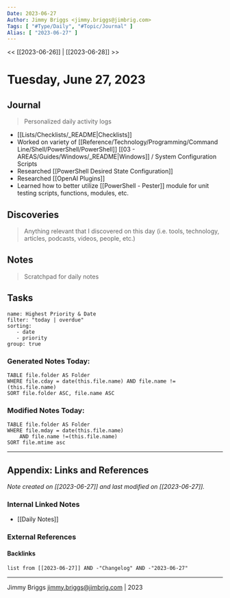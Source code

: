 ```yaml
---
Date: 2023-06-27
Author: Jimmy Briggs <jimmy.briggs@jimbrig.com>
Tags: [ "#Type/Daily", "#Topic/Journal" ]
Alias: [ "2023-06-27" ]
---
```


<< [[2023-06-26]] | [[2023-06-28]] >>

# Tuesday, June 27, 2023

## Journal

> Personalized daily activity logs

- [[Lists/Checklists/_README|Checklists]]
- Worked on variety of [[Reference/Technology/Programming/Command Line/Shell/PowerShell/PowerShell]] [[03 - AREAS/Guides/Windows/_README|Windows]] / System Configuration Scripts
- Researched [[PowerShell Desired State Configuration]]
- Researched [[OpenAI Plugins]]
- Learned how to better utilize [[PowerShell - Pester]] module for unit testing scripts, functions, modules, etc.

## Discoveries

> Anything relevant that I discovered on this day (i.e. tools, technology, articles, podcasts, videos, people, etc.)

## Notes

> Scratchpad for daily notes

## Tasks

```todoist
name: Highest Priority & Date
filter: "today | overdue"
sorting: 
   - date
   - priority
group: true
```


### Generated Notes Today:

```dataview
TABLE file.folder AS Folder 
WHERE file.cday = date(this.file.name) AND file.name !=(this.file.name) 
SORT file.folder ASC, file.name ASC
```

### Modified Notes Today:

```dataview
TABLE file.folder AS Folder
WHERE file.mday = date(this.file.name) 
	AND file.name !=(this.file.name)
SORT file.mtime asc
```

***

## Appendix: Links and References

*Note created on [[2023-06-27]] and last modified on [[2023-06-27]].*

### Internal Linked Notes

- [[Daily Notes]]

### External References

#### Backlinks

```dataview
list from [[2023-06-27]] AND -"Changelog" AND -"2023-06-27"
```


***

Jimmy Briggs <jimmy.briggs@jimbrig.com> | 2023